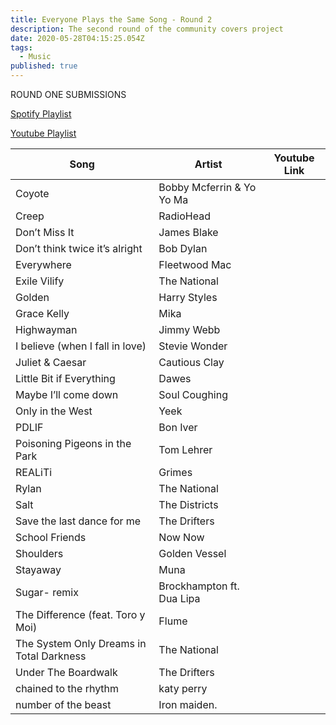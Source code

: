 ```yaml
---
title: Everyone Plays the Same Song - Round 2
description: The second round of the community covers project
date: 2020-05-28T04:15:25.054Z
tags:
  - Music
published: true
---
```

ROUND ONE SUBMISSIONS

[Spotify Playlist](https://open.spotify.com/playlist/3Pne4X16qhy13e8V1Rw30U?si=cbn6iTd1QB26dR6ZA8mzyA) 

[Youtube Playlist](https://www.youtube.com/playlist?list=PLDkm3cHHN23Fzi3vrfw05S6er8ZB423gG)



| Song                                     | Artist                    | Youtube Link |
| ---------------------------------------- | ------------------------- | ------------ |
| Coyote                                   | Bobby Mcferrin & Yo Yo Ma |              |
| Creep                                    | RadioHead                 |              |
| Don’t Miss It                            | James Blake               |              |
| Don’t think twice it’s alright           | Bob Dylan                 |              |
| Everywhere                               | Fleetwood Mac             |              |
| Exile Vilify                             | The National              |              |
| Golden                                   | Harry Styles              |              |
| Grace Kelly                              | Mika                      |              |
| Highwayman                               | Jimmy Webb                |              |
| I believe (when I fall in love)          | Stevie Wonder             |              |
| Juliet & Caesar                          | Cautious Clay             |              |
| Little Bit if Everything                 | Dawes                     |              |
| Maybe I’ll come down                     | Soul Coughing             |              |
| Only in the West                         | Yeek                      |              |
| PDLIF                                    | Bon Iver                  |              |
| Poisoning Pigeons in the Park            | Tom Lehrer                |              |
| REALiTi                                  | Grimes                    |              |
| Rylan                                    | The National              |              |
| Salt                                     | The Districts             |              |
| Save the last dance for me               | The Drifters              |              |
| School Friends                           | Now Now                   |              |
| Shoulders                                | Golden Vessel             |              |
| Stayaway                                 | Muna                      |              |
| Sugar- remix                             | Brockhampton ft. Dua Lipa |              |
| The Difference (feat. Toro y Moi)        | Flume                     |              |
| The System Only Dreams in Total Darkness | The National              |              |
| Under The Boardwalk                      | The Drifters              |              |
| chained to the rhythm                    | katy perry                |              |
| number of the beast                      | Iron maiden.              |              |